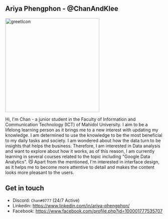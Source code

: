 ## Ariya Phengphon - @ChanAndKlee

<img width=300 alt="greetIcon" src="https://upload-os-bbs.hoyolab.com/upload/2021/06/06/86962433/56ee4bb69295d31592cfaae4a8bc3937_5361778018689472200.png" />

Hi, I'm Chan - a junior student in the Faculty of Information and Communication Technology (ICT) of Mahidol University. I aim to be a lifelong learning person as it brings me to a new interest with updating my knowledge. I am determined to use the knowledge to be the most beneficial to my daily tasks and society. I am wondered about how the data turn to be insights that helps the business. Therefore, I am interested in Data analysis and want to explore about how it works, as of this reason, I am currently learning in several courses related to the topic including "Google Data Analytics". 😼 Apart from the mentioned, I'm interested in interface design, as it helps me to become more attentive to detail and makes the content looks more pleasant to the users.

## Get in touch
- Discord: ```Chan#0777``` (24/7 Active)
- Linkedin: https://www.linkedin.com/in/ariya-phengphon/
- Facebook: https://www.facebook.com/profile.php?id=100001777535707
